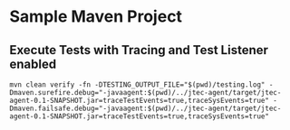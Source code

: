 # Sample Maven Project

## Execute Tests with Tracing and Test Listener enabled

```shell
mvn clean verify -fn -DTESTING_OUTPUT_FILE="$(pwd)/testing.log" -Dmaven.surefire.debug="-javaagent:$(pwd)/../jtec-agent/target/jtec-agent-0.1-SNAPSHOT.jar=traceTestEvents=true,traceSysEvents=true" -Dmaven.failsafe.debug="-javaagent:$(pwd)/../jtec-agent/target/jtec-agent-0.1-SNAPSHOT.jar=traceTestEvents=true,traceSysEvents=true"
``` 

